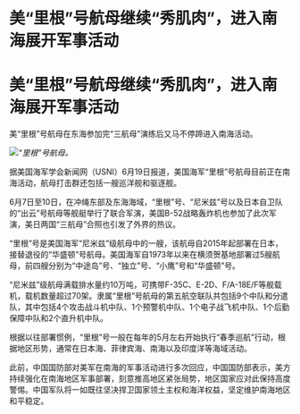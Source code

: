 # 美“里根”号航母继续“秀肌肉”，进入南海展开军事活动

# 美“里根”号航母继续“秀肌肉”，进入南海展开军事活动

美“里根”号航母在东海参加完“三航母”演练后又马不停蹄进入南海活动。

![](https://inews.gtimg.com/om_bt/OjAbR2nYV_CLcCb5L9I43iy8n7XJr1WHQSnm4AW2ZVUpEAA/1000)_“里根”号航母。_

据美国海军学会新闻网（USNI）6月19日报道，美国海军“里根”号航母目前正在南海活动，航母打击群还包括一艘巡洋舰和驱逐舰。

6月7日至10日，在冲绳东部及东海海域，“里根”号、“尼米兹”号以及日本自卫队的“出云”号航母等舰艇举行了联合军演，美国B-52战略轰炸机也参加了此次军演，美日两国“三航母”合照也引发了外界的热议。

“里根”号是美国海军“尼米兹”级航母中的一艘，该航母自2015年起部署在日本，接替退役的“华盛顿”号航母。美国海军自1973年以来在横须贺基地部署过5艘航母，前四艘分别为“中途岛”号、“独立”号、“小鹰”号和“华盛顿”号。

“尼米兹”级航母满载排水量约10万吨，可携带F-35C、E-2D、F/A-18E/F等舰载机，载机数量超过70架。隶属“里根”号航母的第五航空联队共包括9个中队和分遣队，其中包括4个攻击战斗机中队、1个预警机中队、1个电子战飞机中队、1个后勤保障中队和2个直升机中队。

根据以往部署惯例，“里根”号一般在每年的5月左右开始执行“春季巡航”行动，根据地区形势，通常在日本海、菲律宾海、南海以及印度洋等海域活动。

此前，中国国防部对美军在南海的军事活动进行多次回应，中国国防部表示，美方持续强化在南海地区军事部署，刻意推高地区紧张局势，地区国家应对此保持高度警惕。中国军队将一如既往坚决捍卫国家领土主权和海洋权益，坚定维护南海地区和平稳定。

